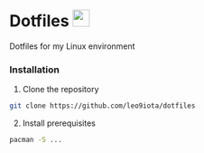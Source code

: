<h1>
  Dotfiles
  <img src="https://isc.tamu.edu/~lewing/linux/sit3-shine.7.gif" width="30px"/>
</h1>
Dotfiles for my Linux environment

### Installation
1. Clone the repository
```bash
git clone https://github.com/leo9iota/dotfiles
```

2. Install prerequisites
```bash
pacman -S ...
```
